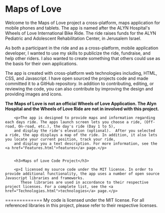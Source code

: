 Maps of Love  
============
Welcome to the Maps of Love project a cross-platform, maps application for mobile phones and tablets.
The app is named after the ALYN Hospital's Wheels of Love International Bike Ride.  The ride raises funds for 
the ALYN Pediatric and Adolescent Rehabilitation Center, in Jerusalem Israel. 

As both a participant in the ride and as a cross-platform, mobile application developer, I wanted to use my skills 
to publicize the ride, fundraise, and help other riders. I also wanted to create something that others could use 
as the basis for their own applications. 

 <p>The app is created with cross-platform web technologies including, HTML, CSS, and Javascript.  I have open sourced the projects code and made committed it to a GitHub repository.
           In addition to contributing, editing, or reviewing the code, you can also contribute by improving the design and providing images and icons. </p>


<strong>The Maps of Love is not an official Wheels of Love Application. The Alyn Hospital and the Wheels of Love Ride are not in involved with this project.</strong>
        

        <p>The app is designed to provide maps and information regarding each days ride. The apps launch screen lets you choose a ride, (Off-road, On-road, etc.), the day's ride (Day 1 to 5), 
        and display the ride's elevation (optional).  After you selected  a ride, the app displays a map of the ride. In addition, it also lets you locate your current position, track your ride, 
        and display you a text description. For more information, see the <a href="Features.html">features</a> page.</p>
        
             
        <h3>Maps of Love Code Project</h3>
       
        <p>I licensed my source code under the MIT license. In order to provide additional functionality, the app uses a number of open source Javascript libraries and frameworks.
           These libraries are used in accordance to their respective  project licenses. For a complete list, see the <a href="Technologies.html">technologies</a> page.</p>


=============
My code is licensed under the MIT license. For all referenced libraries in this project, please refer to their respective licenses.
